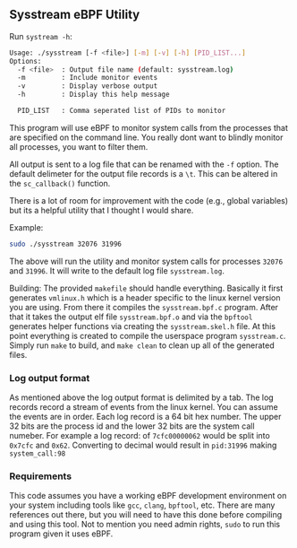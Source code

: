 ## Sysstream eBPF Utility

Run `systream -h`:  

```bash
Usage: ./sysstream [-f <file>] [-m] [-v] [-h] [PID_LIST...]
Options:
  -f <file>  : Output file name (default: sysstream.log)
  -m         : Include monitor events
  -v         : Display verbose output
  -h         : Display this help message

  PID_LIST   : Comma seperated list of PIDs to monitor
```

This program will use eBPF to monitor system calls from the processes that are specified on the command line.  You really dont want to blindly monitor all processes, you want to filter them.

All output is sent to a log file that can be renamed with the `-f` option. The
default delimeter for the output file records is a `\t`.  This can be altered in the `sc_callback()` function.

There is a lot of room for improvement with the code (e.g., global variables) but its a helpful utility that I thought I would share.

Example:

```bash
sudo ./sysstream 32076 31996 
```

The above will run the utility and monitor system calls for processes `32076` and `31996`.  It will write to the default log file `sysstream.log`.

Building:
The provided `makefile` should handle everything.  Basically it first generates `vmlinux.h` which is a header specific to the linux kernel version you are using.  From there it compiles the `sysstream.bpf.c` program.  After that it takes the output elf file `sysstream.bpf.o` and via the `bpftool` generates helper functions via creating the `sysstream.skel.h` file.  At this point everything is created to compile the userspace program `sysstream.c`. Simply run `make` to build, and `make clean` to clean up all of the generated files. 

### Log output format
As mentioned above the log output format is delimited by a tab.  The log records record a stream of events from the linux kernel.   You can assume the events are in order.  Each log record is a 64 bit hex number.  The upper 32 bits are the process id and the lower 32 bits are the system call numeber.  For example a log record: of `7cfc00000062` would be split into `0x7cfc` and `0x62`.  Converting to decimal would result in `pid:31996` making `system_call:98`

### Requirements
This code assumes you have a working eBPF development environment on your system including tools like `gcc`, `clang`, `bpftool`, etc.  There are many references out there, but you will need to have this done before compiling and using this tool.  Not to mention you need admin rights, `sudo` to run this program given it uses eBPF.

